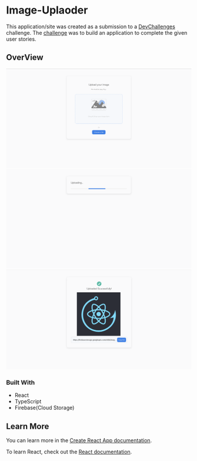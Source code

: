 # Image-Uplaoder

This application/site was created as a submission to a [DevChallenges](https://devchallenges.io/) challenge. The [challenge](https://devchallenges.io/challenges/O2iGT9yBd6xZBrOcVirx) was to build an application to complete the given user stories.

## OverView
![Upload](images/スクリーンショット%202021-02-17%207.38.58.png)
![Uploading](images/スクリーンショット%202021-02-17%207.39.33.png)
![Uploaded](images/スクリーンショット%202021-02-17%207.39.51.png)


### Built With
- React
- TypeScript
- Firebase(Cloud Storage)

## Learn More

You can learn more in the [Create React App documentation](https://facebook.github.io/create-react-app/docs/getting-started).

To learn React, check out the [React documentation](https://reactjs.org/).
